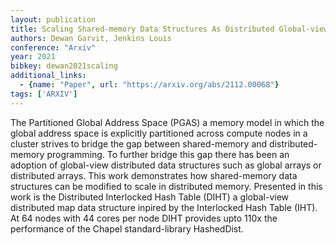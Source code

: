 ```yaml
---
layout: publication
title: Scaling Shared-memory Data Structures As Distributed Global-view Data Structures In The Partitioned Global Address Space Model
authors: Dewan Garvit, Jenkins Louis
conference: "Arxiv"
year: 2021
bibkey: dewan2021scaling
additional_links:
  - {name: "Paper", url: "https://arxiv.org/abs/2112.00068"}
tags: ['ARXIV']
---
```

The Partitioned Global Address Space (PGAS) a memory model in which the global address space is explicitly partitioned across compute nodes in a cluster strives to bridge the gap between shared-memory and distributed-memory programming. To further bridge this gap there has been an adoption of global-view distributed data structures such as global arrays or distributed arrays. This work demonstrates how shared-memory data structures can be modified to scale in distributed memory. Presented in this work is the Distributed Interlocked Hash Table (DIHT) a global-view distributed map data structure inpired by the Interlocked Hash Table (IHT). At 64 nodes with 44 cores per node DIHT provides upto 110x the performance of the Chapel standard-library HashedDist.
